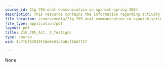 ```yaml
---
course_id: 21g-705-oral-communication-in-spanish-spring-2004
description: This resource contains the information regarding activity 5 testigos.
file_location: /coursemedia/21g-705-oral-communication-in-spanish-spring-2004/4c7fbf51939f16e8e61c8a6cf16dff37_MIT21G_705S04_act5testigos.pdf
file_type: application/pdf
layout: pdf
title: 21G.705_Act._5_Testigos
type: course
uid: 4c7fbf51939f16e8e61c8a6cf16dff37

---
```

None
